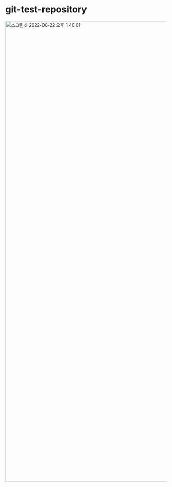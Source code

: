 # git-test-repository

<img width="1438" alt="스크린샷 2022-08-22 오후 1 40 01" src="https://user-images.githubusercontent.com/80661467/185841133-d5e8b9f5-ec0e-49a3-8933-b2e5377ca4be.png">
